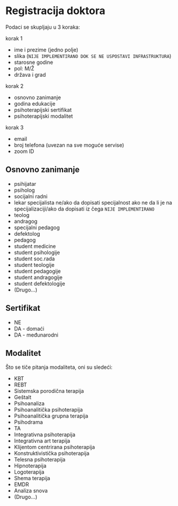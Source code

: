 # Registracija doktora

Podaci se skupljaju u 3 koraka:

korak 1

+ ime i prezime (jedno polje)
+ slika (`NIJE IMPLEMENTIRANO DOK SE NE USPOSTAVI INFRASTRUKTURA`)
+ starosne godine
+ pol: M/Ž
+ država i grad

korak 2

+ osnovno zanimanje
+ godina edukacije
+ psihoterapijski sertifikat
+ psihoterapijski modalitet

korak 3

+ email
+ broj telefona (uvezan na sve moguće servise)
+ zoom ID

## Osnovno zanimanje

+ psihijatar
+ psiholog
+ socijalni radni
+ lekar specijalista ne/ako da dopisati specijalnost ako ne da li je na specijalizaciji/ako da dopisati iz čega `NIJE IMPLEMENTIRANO`
+ teolog
+ andragog
+ specijalni pedagog
+ defektolog
+ pedagog
+ student medicine
+ student psihologije
+ student soc.rada
+ student teologije
+ student pedagogije
+ student andragogije
+ student defektologije
+ (Drugo...)

## Sertifikat

+ NE
+ DA - domaći
+ DA - međunarodni

## Modalitet

Što se tiče pitanja modaliteta, oni su sledeći:

+ KBT
+ REBT
+ Sistemska porodična terapija
+ Geštalt
+ Psihoanaliza
+ Psihoanalitička psihoterapija
+ Psihoanalitička grupna terapija
+ Psihodrama
+ TA
+ Integrativna psihoterapija
+ Integrativna art terapija
+ Klijentom centrirana psihoterapija
+ Konstruktivistička psihoterapija
+ Telesna psihoterapija
+ Hipnoterapija
+ Logoterapija
+ Shema terapija
+ EMDR
+ Analiza snova
+ (Drugo...)
